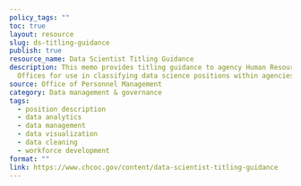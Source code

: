 ```yaml
---
policy_tags: ""
toc: true
layout: resource
slug: ds-titling-guidance
publish: true
resource_name: Data Scientist Titling Guidance
description: This memo provides titling guidance to agency Human Resources
  Offices for use in classifying data science positions within agencies.
source: Office of Personnel Management
category: Data management & governance
tags:
  - position description
  - data analytics
  - data management
  - data visualization
  - data cleaning
  - workforce development
format: ""
link: https://www.chcoc.gov/content/data-scientist-titling-guidance
---
```

